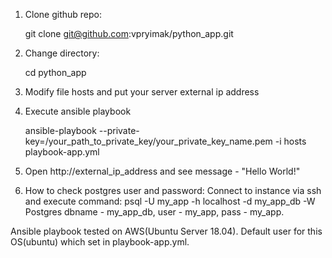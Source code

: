 1. Clone github repo:

     git clone git@github.com:vpryimak/python_app.git

2. Change directory:

   cd python_app

3. Modify file hosts and put your server external ip address

4. Execute ansible playbook
 
   ansible-playbook --private-key=/your_path_to_private_key/your_private_key_name.pem -i hosts playbook-app.yml

5. Open http://external_ip_address and see message - "Hello World!"

6. How to check postgres user and password:
   Connect to instance via ssh and execute command: psql -U my_app  -h localhost -d my_app_db -W
   Postgres dbname - my_app_db, user - my_app, pass - my_app. 

Ansible playbook tested on AWS(Ubuntu Server 18.04). Default user for this OS(ubuntu) which set in playbook-app.yml. 
